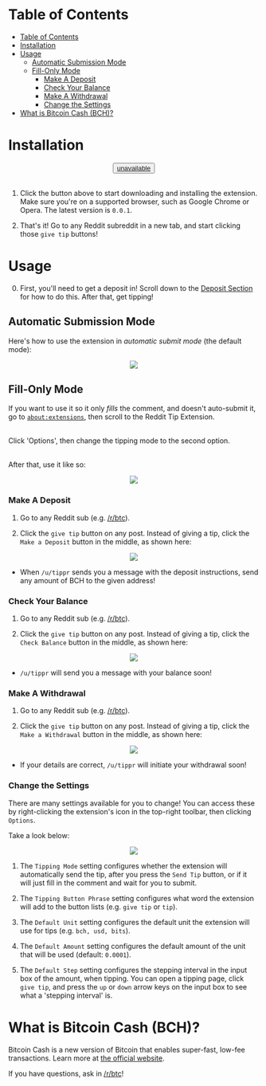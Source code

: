 # Table of Contents
<!-- TOC -->

- [Table of Contents](#table-of-contents)
- [Installation](#installation)
- [Usage](#usage)
    - [Automatic Submission Mode](#automatic-submission-mode)
    - [Fill-Only Mode](#fill-only-mode)
        - [Make A Deposit](#make-a-deposit)
        - [Check Your Balance](#check-your-balance)
        - [Make A Withdrawal](#make-a-withdrawal)
        - [Change the Settings](#change-the-settings)
- [What is Bitcoin Cash (BCH)?](#what-is-bitcoin-cash-bch)

<!-- /TOC -->

# Installation
<center>
<div class="install-div" id="install-div">
<button onclick="startInstall" class="install-btn" id="install-btn">
    <a href="">unavailable</a>
</button>
</div><br/>
</center>


1. Click the button above to start downloading and installing the extension. Make sure you're on a supported browser, such as Google Chrome or Opera. The latest version is <code id="latest-version">0.0.1</code>.<br/>

2. That's it! Go to any Reddit subreddit in a new tab, and start clicking those `give tip` buttons!

# Usage 
0. First, you'll need to get a deposit in! Scroll down to the [Deposit Section](#make-a-deposit) for how to do this. After that, get tipping! <br/>

## Automatic Submission Mode
Here's how to use the extension in <em>automatic submit mode</em> (the default mode):
<center><img src="https://mooncryption.github.io/reddit-tip-extension/marketing/gif-1a.gif"/></center>

## Fill-Only Mode
If you want to use it so it only _fills_ the comment, and doesn't auto-submit it, go to <a href="about:extensions"><code>about:extensions</code></a>, then scroll to the Reddit Tip Extension. 

<br/>Click 'Options', then change the tipping mode to the second option.

<br/>After that, use it like so:
<center><img src="https://mooncryption.github.io/reddit-tip-extension/marketing/gif-1b.gif"/></center>

### Make A Deposit
1. Go to any Reddit sub (e.g. [/r/btc](https://reddit.com/r/btc)).

2. Click the `give tip` button on any post. Instead of giving a tip, click the `Make a Deposit` button in the middle, as shown here:
<center><img src="https://mooncryption.github.io/reddit-tip-extension/marketing/deposit.gif"/></center>

* When `/u/tippr` sends you a message with the deposit instructions, send any amount of BCH to the given address!

### Check Your Balance
1. Go to any Reddit sub (e.g. [/r/btc](https://reddit.com/r/btc)).

2. Click the `give tip` button on any post. Instead of giving a tip, click the `Check Balance` button in the middle, as shown here:
<center><img src="https://mooncryption.github.io/reddit-tip-extension/marketing/balance.gif"/></center>

* `/u/tippr` will send you a message with your balance soon!

### Make A Withdrawal
1. Go to any Reddit sub (e.g. [/r/btc](https://reddit.com/r/btc)).

2. Click the `give tip` button on any post. Instead of giving a tip, click the `Make a Withdrawal` button in the middle, as shown here:
<center><img src="https://mooncryption.github.io/reddit-tip-extension/marketing/withdraw.gif"/></center>

* If your details are correct, `/u/tippr` will initiate your withdrawal soon!

### Change the Settings
There are many settings available for you to change! You can access these by right-clicking the extension's icon in the top-right toolbar, then clicking `Options`.<br/>

Take a look below:
<center><img src="https://mooncryption.github.io/reddit-tip-extension/marketing/settings.jpg"/></center>

1. The `Tipping Mode` setting configures whether the extension will automatically send the tip, after you press the `Send Tip` button, or if it will just fill in the comment and wait for you to submit.

2. The `Tipping Button Phrase` setting configures what word the extension will add to the button lists (e.g. `give tip` or `tip`).

3. The `Default Unit` setting configures the default unit the extension will use for tips (e.g. `bch, usd, bits`).

4. The `Default Amount` setting configures the default amount of the unit that will be used (default: `0.0001`).

5. The `Default Step` setting configures the stepping interval in the input box of the amount, when tipping. You can open a tipping page, click `give tip`, and press the `up` or `down` arrow keys on the input box to see what a 'stepping interval' is. 

# What is Bitcoin Cash (BCH)?
Bitcoin Cash is a new version of Bitcoin that enables super-fast, low-fee transactions. Learn more at [the official website](http://bitcoincash.org).

If you have questions, ask in [/r/btc](https://reddit.com/r/btc)!